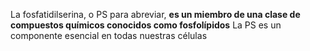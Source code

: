 La fosfatidilserina, o PS para abreviar, **es un miembro de una clase de compuestos químicos conocidos como fosfolípidos** La PS es un componente esencial en todas nuestras células